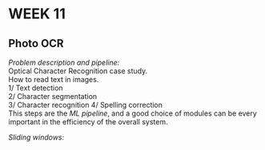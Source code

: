 # **WEEK 11**

## **Photo OCR**  

*Problem description and pipeline:*  
Optical Character Recognition case study.  
How to read text in images.  
1/ Text detection  
2/ Character segmentation  
3/ Character recognition
4/ Spelling correction  
This steps are the *ML pipeline*, and a good choice of modules can be every important in the efficiency of the overall system.  

*Sliding windows:*  
